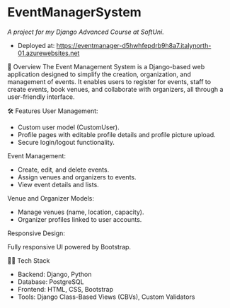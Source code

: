 # EventManagerSystem
_A project for my Django Advanced Course at SoftUni._

- Deployed at: https://eventmanager-d5hwhfepdrb9h8a7.italynorth-01.azurewebsites.net

📖 Overview
The Event Management System is a Django-based web application designed to simplify the creation, organization, and management of events. It enables users to register for events, staff to create events, book venues, and collaborate with organizers, all through a user-friendly interface.

🛠 Features
User Management:

- Custom user model (CustomUser).
- Profile pages with editable profile details and profile picture upload.
- Secure login/logout functionality.

Event Management:

- Create, edit, and delete events.
- Assign venues and organizers to events.
- View event details and lists.

Venue and Organizer Models:

- Manage venues (name, location, capacity).
- Organizer profiles linked to user accounts.

Responsive Design:

Fully responsive UI powered by Bootstrap.

🧑‍💻 Tech Stack
- Backend: Django, Python
- Database: PostgreSQL
- Frontend: HTML, CSS, Bootstrap
- Tools: Django Class-Based Views (CBVs), Custom Validators
